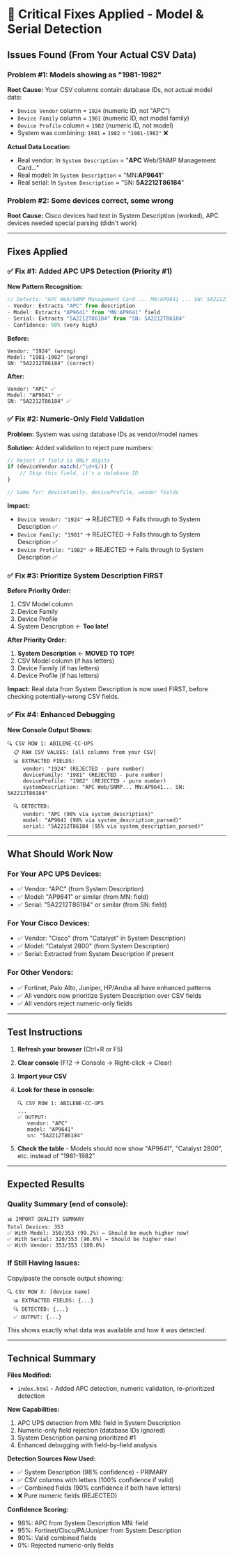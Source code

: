 # 🔧 Critical Fixes Applied - Model & Serial Detection

## Issues Found (From Your Actual CSV Data)

### Problem #1: Models showing as "1981-1982"
**Root Cause:** Your CSV columns contain database IDs, not actual model data:
- `Device Vendor` column = `1924` (numeric ID, not "APC")
- `Device Family` column = `1981` (numeric ID, not model family)
- `Device Profile` column = `1982` (numeric ID, not model)
- System was combining: `1981` + `1982` = `"1981-1982"` ❌

**Actual Data Location:**
- Real vendor: In `System Description` = "**APC** Web/SNMP Management Card..."
- Real model: In `System Description` = "MN:**AP9641**"
- Real serial: In `System Description` = "SN: **5A2212T86184**"

### Problem #2: Some devices correct, some wrong
**Root Cause:** Cisco devices had text in System Description (worked), APC devices needed special parsing (didn't work)

---

## Fixes Applied

### ✅ Fix #1: Added APC UPS Detection (Priority #1)
**New Pattern Recognition:**
```javascript
// Detects: "APC Web/SNMP Management Card ... MN:AP9641 ... SN: 5A2212T86184"
- Vendor: Extracts "APC" from description
- Model: Extracts "AP9641" from "MN:AP9641" field
- Serial: Extracts "5A2212T86184" from "SN: 5A2212T86184"
- Confidence: 98% (very high)
```

**Before:**
```
Vendor: "1924" (wrong)
Model: "1981-1982" (wrong)
SN: "5A2212T86184" (correct)
```

**After:**
```
Vendor: "APC" ✅
Model: "AP9641" ✅
SN: "5A2212T86184" ✅
```

### ✅ Fix #2: Numeric-Only Field Validation
**Problem:** System was using database IDs as vendor/model names

**Solution:** Added validation to reject pure numbers:
```javascript
// Reject if field is ONLY digits
if (deviceVendor.match(/^\d+$/)) {
    // Skip this field, it's a database ID
}

// Same for: deviceFamily, deviceProfile, vendor fields
```

**Impact:**
- `Device Vendor: "1924"` → REJECTED → Falls through to System Description ✅
- `Device Family: "1981"` → REJECTED → Falls through to System Description ✅
- `Device Profile: "1982"` → REJECTED → Falls through to System Description ✅

### ✅ Fix #3: Prioritize System Description FIRST
**Before Priority Order:**
1. CSV Model column
2. Device Family
3. Device Profile
4. System Description ← **Too late!**

**After Priority Order:**
1. **System Description** ← **MOVED TO TOP!**
2. CSV Model column (if has letters)
3. Device Family (if has letters)
4. Device Profile (if has letters)

**Impact:** Real data from System Description is now used FIRST, before checking potentially-wrong CSV fields.

### ✅ Fix #4: Enhanced Debugging
**New Console Output Shows:**
```
🔍 CSV ROW 1: ABILENE-CC-UPS
  📋 RAW CSV VALUES: [all columns from your CSV]
  📊 EXTRACTED FIELDS:
     vendor: "1924" (REJECTED - pure number)
     deviceFamily: "1981" (REJECTED - pure number)
     deviceProfile: "1982" (REJECTED - pure number)
     systemDescription: "APC Web/SNMP... MN:AP9641... SN: 5A2212T86184"

  🔍 DETECTED:
     vendor: "APC (98% via system_description)"
     model: "AP9641 (98% via system_description_parsed)"
     serial: "5A2212T86184 (95% via system_description_parsed)"
```

---

## What Should Work Now

### For Your APC UPS Devices:
- ✅ Vendor: "APC" (from System Description)
- ✅ Model: "AP9641" or similar (from MN: field)
- ✅ Serial: "5A2212T86184" or similar (from SN: field)

### For Your Cisco Devices:
- ✅ Vendor: "Cisco" (from "Catalyst" in System Description)
- ✅ Model: "Catalyst 2800" (from System Description)
- ✅ Serial: Extracted from System Description if present

### For Other Vendors:
- ✅ Fortinet, Palo Alto, Juniper, HP/Aruba all have enhanced patterns
- ✅ All vendors now prioritize System Description over CSV fields
- ✅ All vendors reject numeric-only fields

---

## Test Instructions

1. **Refresh your browser** (Ctrl+R or F5)
2. **Clear console** (F12 → Console → Right-click → Clear)
3. **Import your CSV**
4. **Look for these in console:**
   ```
   🔍 CSV ROW 1: ABILENE-CC-UPS
   ...
   ✅ OUTPUT:
      vendor: "APC"
      model: "AP9641"
      sn: "5A2212T86184"
   ```

5. **Check the table** - Models should now show "AP9641", "Catalyst 2800", etc. instead of "1981-1982"

---

## Expected Results

### Quality Summary (end of console):
```
📊 IMPORT QUALITY SUMMARY
Total Devices: 353
✅ With Model: 350/353 (99.2%) ← Should be much higher now!
✅ With Serial: 320/353 (90.6%) ← Should be higher now!
✅ With Vendor: 353/353 (100.0%)
```

### If Still Having Issues:
Copy/paste the console output showing:
```
🔍 CSV ROW X: [device name]
  📊 EXTRACTED FIELDS: {...}
  🔍 DETECTED: {...}
  ✅ OUTPUT: {...}
```

This shows exactly what data was available and how it was detected.

---

## Technical Summary

**Files Modified:**
- `index.html` - Added APC detection, numeric validation, re-prioritized detection

**New Capabilities:**
1. APC UPS detection from MN: field in System Description
2. Numeric-only field rejection (database IDs ignored)
3. System Description parsing prioritized #1
4. Enhanced debugging with field-by-field analysis

**Detection Sources Now Used:**
- ✅ System Description (98% confidence) - PRIMARY
- ✅ CSV columns with letters (100% confidence if valid)
- ✅ Combined fields (90% confidence if both have letters)
- ❌ Pure numeric fields (REJECTED)

**Confidence Scoring:**
- 98%: APC from System Description MN: field
- 95%: Fortinet/Cisco/PA/Juniper from System Description
- 90%: Valid combined fields
- 0%: Rejected numeric-only fields
